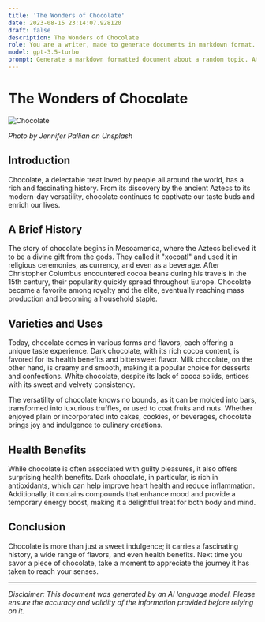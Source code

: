 ```yaml
---
title: 'The Wonders of Chocolate'
date: 2023-08-15 23:14:07.928120
draft: false
description: The Wonders of Chocolate
role: You are a writer, made to generate documents in markdown format. It is very important that all of the documents you generate are in valid markdown format.
model: gpt-3.5-turbo
prompt: Generate a markdown formatted document about a random topic. At the bottom, include a disclaimer explaining that the document was generated by you. The first line of the document should be the title. Make sure that the entire document is in proper markdown format, using a mix of various tags to make the document visually appealing.
---
```


# The Wonders of Chocolate

![Chocolate](https://images.unsplash.com/photo-1572719137767-774872deffe1)

*Photo by Jennifer Pallian on Unsplash*

## Introduction

Chocolate, a delectable treat loved by people all around the world, has a rich and fascinating history. From its discovery by the ancient Aztecs to its modern-day versatility, chocolate continues to captivate our taste buds and enrich our lives.

## A Brief History

The story of chocolate begins in Mesoamerica, where the Aztecs believed it to be a divine gift from the gods. They called it "xocoatl" and used it in religious ceremonies, as currency, and even as a beverage. After Christopher Columbus encountered cocoa beans during his travels in the 15th century, their popularity quickly spread throughout Europe. Chocolate became a favorite among royalty and the elite, eventually reaching mass production and becoming a household staple.

## Varieties and Uses

Today, chocolate comes in various forms and flavors, each offering a unique taste experience. Dark chocolate, with its rich cocoa content, is favored for its health benefits and bittersweet flavor. Milk chocolate, on the other hand, is creamy and smooth, making it a popular choice for desserts and confections. White chocolate, despite its lack of cocoa solids, entices with its sweet and velvety consistency.

The versatility of chocolate knows no bounds, as it can be molded into bars, transformed into luxurious truffles, or used to coat fruits and nuts. Whether enjoyed plain or incorporated into cakes, cookies, or beverages, chocolate brings joy and indulgence to culinary creations.

## Health Benefits

While chocolate is often associated with guilty pleasures, it also offers surprising health benefits. Dark chocolate, in particular, is rich in antioxidants, which can help improve heart health and reduce inflammation. Additionally, it contains compounds that enhance mood and provide a temporary energy boost, making it a delightful treat for both body and mind.

## Conclusion

Chocolate is more than just a sweet indulgence; it carries a fascinating history, a wide range of flavors, and even health benefits. Next time you savor a piece of chocolate, take a moment to appreciate the journey it has taken to reach your senses.

---

*Disclaimer: This document was generated by an AI language model. Please ensure the accuracy and validity of the information provided before relying on it.*